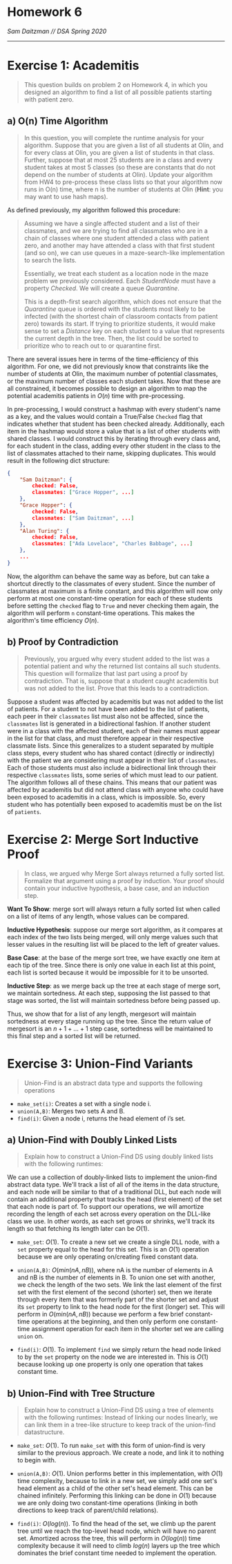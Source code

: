 # Homework 6
*Sam Daitzman // DSA Spring 2020*

---------------------------------

# Exercise 1: Academitis
> This question builds on problem 2 on Homework 4, in which you designed an algorithm to find a list of all possible patients starting with patient zero.

## a) O(n) Time Algorithm
> In this question, you will complete the runtime analysis for your algorithm. Suppose that you are given a list of all students at Olin, and for every class at Olin, you are given a list of students in that class. Further, suppose that at most 25 students are in a class and every student takes at most 5 classes (so these are constants that do not depend on the number of students at Olin). Update your algorithm from HW4 to pre-process these class lists so that your algorithm now runs in O(n) time, where n is the number of students at Olin (**Hint**: you may want to use hash maps).

As defined previously, my algorithm followed this procedure:

> Assuming we have a single affected student and a list of their classmates, and we are trying to find all classmates who are in a chain of classes where one student attended a class with patient zero, and another may have attended a class with that first student (and so on), we can use queues in a maze-search-like implementation to search the lists.
> 
> Essentially, we treat each student as a location node in the maze problem we previously considered. Each $StudentNode$ must have a property $Checked$. We will create a queue $Quarantine$.
> 
> This is a depth-first search algorithm, which does not ensure that the $Quarantine$ queue is ordered with the students most likely to be infected (with the shortest chain of classroom contacts from patient zero) towards its start. If trying to prioritize students, it would make sense to set a $Distance$ key on each student to a value that represents the current depth in the tree. Then, the list could be sorted to prioritize who to reach out to or quarantine first.

There are several issues here in terms of the time-efficiency of this algorithm. For one, we did not previously know that constraints like the number of students at Olin, the maximum number of potential classmates, or the maximum number of classes each student takes. Now that these are all constrained, it becomes possible to design an algorithm to map the potential academitis patients in $O(n)$ time with pre-processing.

In pre-processing, I would construct a hashmap with every student's name as a key, and the values would contain a True/False `Checked` flag that indicates whether that student has been checked already. Additionally, each item in the hashmap would store a value that is a list of other students with shared classes. I would construct this by iterating through every class and, for each student in the class, adding every other student in the class to the list of classmates attached to their name, skipping duplicates. This would result in the following dict structure:

```JSON
{
	"Sam Daitzman": {
		checked: False,
		classmates: ["Grace Hopper", ...]
	},
	"Grace Hopper": {
		checked: False,
		classmates: ["Sam Daitzman", ...]
	},
	"Alan Turing": {
		checked: False,
		classmates: ["Ada Lovelace", "Charles Babbage", ...]
	},
	...
}
```

Now, the algorithm can behave the same way as before, but can take a shortcut directly to the classmates of every student. Since the number of classmates at maximum is a finite constant, and this algorithm will now only perform at most one constant-time operation for each of these students before setting the `checked` flag to `True` and never checking them again, the algorithm will perform `n` constant-time operations. This makes the algorithm's time efficiency $O(n)$.

## b) Proof by Contradiction
> Previously, you argued why every student added to the list was a potential patient and why the returned list contains all such students. This question will formalize that last part using a proof by contradiction. That is, suppose that a student caught academitis but was not added to the list. Prove that this leads to a contradiction.

Suppose a student was affected by academitis but was not added to the list of patients. For a student to not have been added to the list of patients, each peer in their `classmates` list must also not be affected, since the `classmates` list is generated in a bidirectional fashion. If another student were in a class with the affected student, each of their names must appear in the list for that class, and must therefore appear in their respective classmate lists. Since this generalizes to a student separated by multiple class steps, every student who has shared contact (directly or indirectly) with the patient we are considering must appear in their list of `classmates`. Each of those students must also include a bidirectional link through their respective `classmates` lists, some series of which must lead to our patient. The algorithm follows all of these chains. This means that our patient was affected by academitis but did not attend class with anyone who could have been exposed to academitis in a class, which is impossible. So, every student who has potentially been exposed to academitis must be on the list of `patients`.

# Exercise 2: Merge Sort Inductive Proof
> In class, we argued why Merge Sort always returned a fully sorted list. Formalize that argument using a proof by induction. Your proof should contain your inductive hypothesis, a base case, and an induction step.

**Want To Show**: merge sort will always return a fully sorted list when called on a list of items of any length, whose values can be compared.

**Inductive Hypothesis**: suppose our merge sort algorithm, as it compares at each index of the two lists being merged, will only merge values such that lesser values in the resulting list will be placed to the left of greater values.

**Base Case**: at the base of the merge sort tree, we have exactly one item at each tip of the tree. Since there is only one value in each list at this point, each list is sorted because it would be impossible for it to be unsorted.

**Inductive Step**: as we merge back up the tree at each stage of merge sort, we maintain sortedness. At each step, supposing the list passed to that stage was sorted, the list will maintain sortedness before being passed up.

Thus, we show that for a list of any length, mergesort will maintain sortedness at every stage running up the tree. Since the return value of mergesort is an $n+1+...+1$ step case, sortedness will be maintained to this final step and a sorted list will be returned.

# Exercise 3: Union-Find Variants
> Union-Find is an abstract data type and supports the following operations

- `make_set(i)`: Creates a set with a single node i.
- `union(A,B)`: Merges two sets A and B.
- `find(i)`: Given a node i, returns the head element of i’s set.

## a) Union-Find with Doubly Linked Lists
> Explain how to construct a Union-Find DS using doubly linked lists with the following runtimes:

We can use a collection of doubly-linked lists to implement the union-find abstract data type. We'll track a list of all of the items in the data structure, and each node will be similar to that of a traditional DLL, but each node will contain an additional property that tracks the head (first element) of the set that each node is part of. To support our operations, we will amortize recording the length of each set across every operation on the DLL-like class we use. In other words, as each set grows or shrinks, we'll track its length so that fetching its length later can be $O(1)$.

- `make_set`: $O(1)$.
To create a new set we create a single DLL node, with a `set` property equal to the head for this set. This is an $O(1)$ operation because we are only operating on/creating fixed constant data.

- `union(A,B)`: $O(min(nA,nB))$, where nA is the number of elements in A and nB is the number of elements in B.
To union one set with another, we check the length of the two sets. We link the last element of the first set with the first element of the second (shorter) set, then we iterate through every item that was formerly part of the shorter set and adjust its `set` property to link to the head node for the first (longer) set. This will perform in $O(min(nA,nB))$ because we perform a few brief constant-time operations at the beginning, and then only perform one constant-time assignment operation for each item in the shorter set we are calling `union` on.

- `find(i)`: $O(1)$.
To implement `find` we simply return the head node linked to by the `set` property on the node we are interested in. This is $O(1)$ because looking up one property is only one operation that takes constant time.


## b) Union-Find with Tree Structure
> Explain how to construct a Union-Find DS using a tree of elements with the following runtimes:
Instead of linking our nodes linearly, we can link them in a tree-like structure to keep track of the union-find datastructure.

- `make_set`: $O(1)$.
To run `make_set` with this form of union-find is very similar to the previous approach. We create a node, and link it to nothing to begin with.

- `union(A,B)`: $O(1)$.
Union performs better in this implementation, with $O(1)$ time complexity, because to link in a new set, we simply add one set's head element as a child of the other set's head element. This can be chained infinitely. Performing this linking can be done in $O(1)$ because we are only doing two constant-time operations (linking in both directions to keep track of parent/child relations).

- `find(i)`: $O(log(n))$.
To find the head of the set, we climb up the parent tree until we reach the top-level head node, which will have no parent set. Amortized across the tree, this will perform in $O(log(n))$ time complexity because it will need to climb $log(n)$ layers up the tree which dominates the brief constant time needed to implement the operation.
